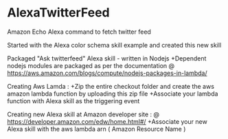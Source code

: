 # AlexaTwitterFeed
Amazon Echo Alexa command to fetch twitter feed

Started with the Alexa color schema skill example and created this new skill

Packaged  "Ask twitterfeed"  Alexa skill - written in Nodejs
 +Dependent nodejs modules are packaged as per the documentation @ https://aws.amazon.com/blogs/compute/nodejs-packages-in-lambda/

Creating Aws Lamda : 
  +Zip the entire checkout folder and create the aws amazon lambda function by uploading this zip file
  +Associate your lambda function with Alexa skill as the triggering event
  
Creating new Alexa skill at Amazon developer site : @ https://developer.amazon.com/edw/home.html#/
  +Associate your new Alexa skill with the aws lambda arn  ( Amazon Resource Name )
  
